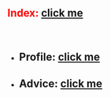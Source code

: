 # <h2 style="color: red;">Index: [click me](https://kah3vich.github.io/Tracklove/dist/index.html)</h2>
<br>

- ## Profile: [click me](https://kah3vich.github.io/Tracklove/dist/profile.html)
- ## Advice: [click me](https://kah3vich.github.io/Tracklove/dist/advice.html)